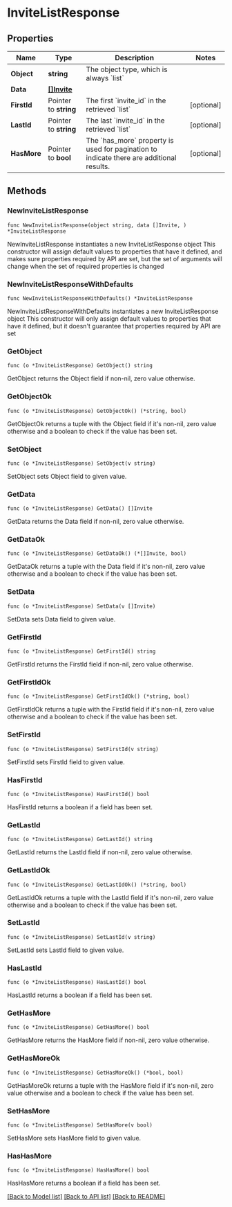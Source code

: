 # InviteListResponse

## Properties

Name | Type | Description | Notes
------------ | ------------- | ------------- | -------------
**Object** | **string** | The object type, which is always &#x60;list&#x60; | 
**Data** | [**[]Invite**](Invite.md) |  | 
**FirstId** | Pointer to **string** | The first &#x60;invite_id&#x60; in the retrieved &#x60;list&#x60; | [optional] 
**LastId** | Pointer to **string** | The last &#x60;invite_id&#x60; in the retrieved &#x60;list&#x60; | [optional] 
**HasMore** | Pointer to **bool** | The &#x60;has_more&#x60; property is used for pagination to indicate there are additional results. | [optional] 

## Methods

### NewInviteListResponse

`func NewInviteListResponse(object string, data []Invite, ) *InviteListResponse`

NewInviteListResponse instantiates a new InviteListResponse object
This constructor will assign default values to properties that have it defined,
and makes sure properties required by API are set, but the set of arguments
will change when the set of required properties is changed

### NewInviteListResponseWithDefaults

`func NewInviteListResponseWithDefaults() *InviteListResponse`

NewInviteListResponseWithDefaults instantiates a new InviteListResponse object
This constructor will only assign default values to properties that have it defined,
but it doesn't guarantee that properties required by API are set

### GetObject

`func (o *InviteListResponse) GetObject() string`

GetObject returns the Object field if non-nil, zero value otherwise.

### GetObjectOk

`func (o *InviteListResponse) GetObjectOk() (*string, bool)`

GetObjectOk returns a tuple with the Object field if it's non-nil, zero value otherwise
and a boolean to check if the value has been set.

### SetObject

`func (o *InviteListResponse) SetObject(v string)`

SetObject sets Object field to given value.


### GetData

`func (o *InviteListResponse) GetData() []Invite`

GetData returns the Data field if non-nil, zero value otherwise.

### GetDataOk

`func (o *InviteListResponse) GetDataOk() (*[]Invite, bool)`

GetDataOk returns a tuple with the Data field if it's non-nil, zero value otherwise
and a boolean to check if the value has been set.

### SetData

`func (o *InviteListResponse) SetData(v []Invite)`

SetData sets Data field to given value.


### GetFirstId

`func (o *InviteListResponse) GetFirstId() string`

GetFirstId returns the FirstId field if non-nil, zero value otherwise.

### GetFirstIdOk

`func (o *InviteListResponse) GetFirstIdOk() (*string, bool)`

GetFirstIdOk returns a tuple with the FirstId field if it's non-nil, zero value otherwise
and a boolean to check if the value has been set.

### SetFirstId

`func (o *InviteListResponse) SetFirstId(v string)`

SetFirstId sets FirstId field to given value.

### HasFirstId

`func (o *InviteListResponse) HasFirstId() bool`

HasFirstId returns a boolean if a field has been set.

### GetLastId

`func (o *InviteListResponse) GetLastId() string`

GetLastId returns the LastId field if non-nil, zero value otherwise.

### GetLastIdOk

`func (o *InviteListResponse) GetLastIdOk() (*string, bool)`

GetLastIdOk returns a tuple with the LastId field if it's non-nil, zero value otherwise
and a boolean to check if the value has been set.

### SetLastId

`func (o *InviteListResponse) SetLastId(v string)`

SetLastId sets LastId field to given value.

### HasLastId

`func (o *InviteListResponse) HasLastId() bool`

HasLastId returns a boolean if a field has been set.

### GetHasMore

`func (o *InviteListResponse) GetHasMore() bool`

GetHasMore returns the HasMore field if non-nil, zero value otherwise.

### GetHasMoreOk

`func (o *InviteListResponse) GetHasMoreOk() (*bool, bool)`

GetHasMoreOk returns a tuple with the HasMore field if it's non-nil, zero value otherwise
and a boolean to check if the value has been set.

### SetHasMore

`func (o *InviteListResponse) SetHasMore(v bool)`

SetHasMore sets HasMore field to given value.

### HasHasMore

`func (o *InviteListResponse) HasHasMore() bool`

HasHasMore returns a boolean if a field has been set.


[[Back to Model list]](../README.md#documentation-for-models) [[Back to API list]](../README.md#documentation-for-api-endpoints) [[Back to README]](../README.md)


